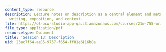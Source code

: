 ```yaml
---
content_type: resource
description: Lecture notes on description as a central element and metaphor, free
  writing, exposition, and context.
file: https://ol-ocw-studio-app-qa.s3.amazonaws.com/courses/21w-755-writing-and-reading-short-stories-spring-2012/23ac7f64ae059757f654ff81e6116b8a_MIT21W_755S12_ses13.pdf
file_type: application/pdf
resourcetype: Document
title: 'Session 13: Description'
uid: 23ac7f64-ae05-9757-f654-ff81e6116b8a
---
```

